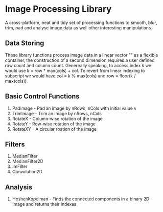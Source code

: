 Image Processing Library
========================
A cross-platform, neat and tidy set of processing functions to smooth, blur, trim, pad and analyse image data as well other interesting manipulations.

## Data Storing
These library functions process image data in a linear vector "<T>" as a flexible container, the construction of
a second dimension requires a user defined row count and column count. Genereally speaking,
to access index k we would use k = row * max(cols) + col. To revert from linear indexing to subscript we would have
col = k % max(cols) and row = floor(k / max(cols)).

## Basic Control Functions
1. PadImage - Pad an image by nRows, nCols with initial value v
2. TrimImage - Trim an image by nRows, nCols
3. RotateX - Column-wise rotation of the image
4. RotateY - Row-wise rotation of the image
5. RotateXY - A circular roation of the image

## Filters
1. MedianFilter
2. MedianFilter2D
3. ImFilter
4. Convolution2D

## Analysis
1. HoshenKopelman - Finds the connected components in a binary 2D Image and returns their indexes
